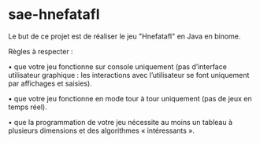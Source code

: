 # sae-hnefatafl

Le but de ce projet est de réaliser le jeu "Hnefatafl" en Java en binome.

Règles à respecter :

• que votre jeu fonctionne sur console uniquement (pas d’interface utilisateur graphique : les
interactions avec l’utilisateur se font uniquement par affichages et saisies).

• que votre jeu fonctionne en mode tour à tour uniquement (pas de jeux en temps réel).

• que la programmation de votre jeu nécessite au moins un tableau à plusieurs dimensions
et des algorithmes « intéressants ».
